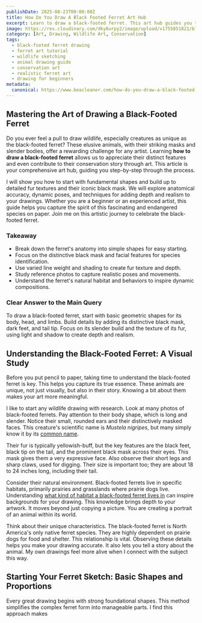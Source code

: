 ```yaml
---
publishDate: 2025-08-23T00:00:00Z
title: How Do You Draw A Black Footed Ferret Art Hub
excerpt: Learn to draw a black-footed ferret. This art hub guides you through sketching this rare animal, from basic shapes to detailed fur and distinctive mask.
image: https://res.cloudinary.com/dky6urpy2/image/upload/v1755851821/blog_image_1755851820_m61jhf.webp
category: [Art, Drawing, Wildlife Art, Conservation]
tags:
  - black-footed ferret drawing
  - ferret art tutorial
  - wildlife sketching
  - animal drawing guide
  - conservation art
  - realistic ferret art
  - drawing for beginners
metadata:
  canonical: https://www.beacleaner.com/how-do-you-draw-a-black-footed-ferret-art-hub
---
```


## Mastering the Art of Drawing a Black-Footed Ferret

Do you ever feel a pull to draw wildlife, especially creatures as unique as the black-footed ferret? These elusive animals, with their striking masks and slender bodies, offer a rewarding challenge for any artist. Learning **how to draw a black-footed ferret** allows us to appreciate their distinct features and even contribute to their conservation story through art. This article is your comprehensive art hub, guiding you step-by-step through the process.

I will show you how to start with fundamental shapes and build up to detailed fur textures and their iconic black mask. We will explore anatomical accuracy, dynamic poses, and techniques for adding depth and realism to your drawings. Whether you are a beginner or an experienced artist, this guide helps you capture the spirit of this fascinating and endangered species on paper. Join me on this artistic journey to celebrate the black-footed ferret.

### Takeaway

*   Break down the ferret's anatomy into simple shapes for easy starting.
*   Focus on the distinctive black mask and facial features for species identification.
*   Use varied line weight and shading to create fur texture and depth.
*   Study reference photos to capture realistic poses and movements.
*   Understand the ferret's natural habitat and behaviors to inspire dynamic compositions.

### Clear Answer to the Main Query

To draw a black-footed ferret, start with basic geometric shapes for its body, head, and limbs. Build details by adding its distinctive black mask, dark feet, and tail tip. Focus on its slender build and the texture of its fur, using light and shadow to create depth and realism.

## Understanding the Black-Footed Ferret: A Visual Study

Before you put pencil to paper, taking time to understand the black-footed ferret is key. This helps you capture its true essence. These animals are unique, not just visually, but also in their story. Knowing a bit about them makes your art more meaningful.

I like to start any wildlife drawing with research. Look at many photos of black-footed ferrets. Pay attention to their body shape, which is long and slender. Notice their small, rounded ears and their distinctively masked faces. This creature's scientific name is *Mustela nigripes*, but many simply know it by its [common name](https://beacleaner.com/what-is-the-common-name-for-a-black-footed-ferret).

Their fur is typically yellowish-buff, but the key features are the black feet, black tip on the tail, and the prominent black mask across their eyes. This mask gives them a very expressive face. Also observe their short legs and sharp claws, used for digging. Their size is important too; they are about 18 to 24 inches long, including their tail.

Consider their natural environment. Black-footed ferrets live in specific habitats, primarily prairies and grasslands where prairie dogs live. Understanding [what kind of habitat a black-footed ferret lives in](https://beacleaner.com/what-kind-of-habitat-does-a-black-footed-ferret-live-in) can inspire backgrounds for your drawing. This knowledge brings depth to your artwork. It moves beyond just copying a picture. You are creating a portrait of an animal within its world.

Think about their unique characteristics. The black-footed ferret is North America's only native ferret species. They are highly dependent on prairie dogs for food and shelter. This relationship is vital. Observing these details helps you make your drawing accurate. It also lets you tell a story about the animal. My own drawings feel more alive when I connect with the subject this way.

## Starting Your Ferret Sketch: Basic Shapes and Proportions

Every great drawing begins with strong foundational shapes. This method simplifies the complex ferret form into manageable parts. I find this approach makes